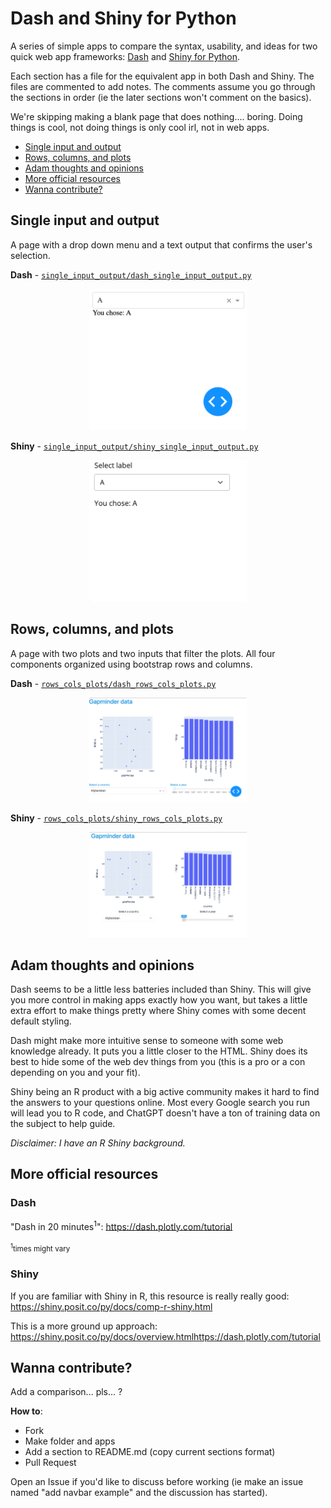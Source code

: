 # Dash and Shiny for Python

A series of simple apps to compare the syntax, usability, and ideas for two quick web app frameworks: [Dash](https://plotly.com/dash/) and [Shiny for Python](https://shiny.posit.co/py/).

Each section has a file for the equivalent app in both Dash and Shiny.  The files are commented to add notes.  The comments assume you go through the sections in order (ie the later sections won't comment on the basics).

We're skipping making a blank page that does nothing.... boring.  Doing things is cool, not doing things is only cool irl, not in web apps.

- [Single input and output](#single-input-and-output)
- [Rows, columns, and plots](#rows-columns-and-plots)
- [Adam thoughts and opinions](#adam-thoughts-and-opinions)
- [More official resources](#more-official-resources)
- [Wanna contribute?](#wanna-contribute)

## Single input and output

A page with a drop down menu and a text output that confirms the user's selection.

**Dash** - [`single_input_output/dash_single_input_output.py`](single_input_output/dash_single_input_output.py)

<p align="center">
  <kbd>
  <img width="50%" src="readme/dash_single_input_output.png">
  </kbd>
</p>

**Shiny** - [`single_input_output/shiny_single_input_output.py`](single_input_output/shiny_single_input_output.py)

<p align="center">
  <kbd>
  <img width="50%" src="readme/shiny_single_input_output.png">
  </kbd>
</p>


## Rows, columns, and plots

A page with two plots and two inputs that filter the plots.  All four components organized using bootstrap rows and columns.

**Dash** - [`rows_cols_plots/dash_rows_cols_plots.py`](rows_cols_plots/dash_rows_cols_plots.py)

<p align="center">
  <kbd>
  <img width="50%" src="readme/dash_rows_cols_plots.png">
  </kbd>
</p>


**Shiny** - [`rows_cols_plots/shiny_rows_cols_plots.py`](rows_cols_plots/shiny_rows_cols_plots.py)

<p align="center">
  <kbd>
  <img width="50%" src="readme/shiny_rows_cols_plots.png">
  </kbd>
</p>

## Adam thoughts and opinions

Dash seems to be a little less batteries included than Shiny.  This will give you more control in making apps exactly how you want, but takes a little extra effort to make things pretty where Shiny comes with some decent default styling.

Dash might make more intuitive sense to someone with some web knowledge already.  It puts you a little closer to the HTML.  Shiny does its best to hide some of the web dev things from you (this is a pro or a con depending on you and your fit).

Shiny being an R product with a big active community makes it hard to find the answers to your questions online.  Most every Google search you run will lead you to R code, and ChatGPT doesn't have a ton of training data on the subject to help guide.

*Disclaimer: I have an R Shiny background.*

## More official resources

### Dash

"Dash in 20 minutes<sup>1</sup>": https://dash.plotly.com/tutorial 

<sub><sup>1</sup>times might vary</sub>

### Shiny

If you are familiar with Shiny in R, this resource is really really good: https://shiny.posit.co/py/docs/comp-r-shiny.html

This is a more ground up approach: https://shiny.posit.co/py/docs/overview.htmlhttps://dash.plotly.com/tutorial

## Wanna contribute?

Add a comparison... pls... ?

**How to**:
* Fork
* Make folder and apps
* Add a section to README.md (copy current sections format)
* Pull Request

Open an Issue if you'd like to discuss before working (ie make an issue named "add navbar example" and the discussion has started).
